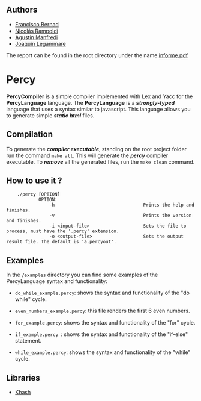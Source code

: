 ## Authors

- [Francisco Bernad](https://github.com/FrBernad)
- [Nicolás Rampoldi](https://github.com/NicolasRampoldi) 
- [Agustín Manfredi](https://github.com/imanfredi)
- [Joaquín Legammare](https://github.com/JoacoLega)

The report can be found in the root directory under the name [informe.pdf](https://github.com/FrBernad/PERCY-COMPILER/blob/main/informe.pdf)

# Percy

**PercyCompiler** is a simple compiler implemented with Lex and Yacc for the **PercyLanguage** language. The **PercyLanguage** is a ***strongly-typed*** language that uses a syntax similar to javascript. This language allows you to generate simple ***static html*** files.

## Compilation

To generate the ***compiler executable***, standing on the root project folder run the command `make all`. This will generate the ***percy*** compiler executable.
To ***remove*** all the generated files, run the `make clean` command.

## How to use it ?

        ./percy [OPTION]
                OPTION:
                    -h                                 Prints the help and finishes.
                    -v                                 Prints the version and finishes.
                    -i <input-file>                    Sets the file to process, must have the '.percy' extension.
                    -o <output-file>                   Sets the output result file. The default is 'a.percyout'.


## Examples

In the `/examples` directory you can find some examples of the PercyLanguage syntax and functionality:

- `do_while_example.percy`: shows the syntax and functionality of the "do while" cycle.

- `even_numbers_example.percy`: this file renders the first 6 even numbers.

- `for_example.percy`: shows the syntax and functionality of the "for" cycle.

- `if_example.percy `: shows the syntax and functionality of the "if-else" statement.

- `while_example.percy`: shows the syntax and functionality of the "while" cycle.

## Libraries

- [Khash](https://github.com/attractivechaos/klib/blob/master/khash.h)

